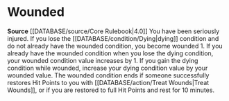 ﻿---
id: '42'
name: Wounded
source: null

---
# Wounded

**Source** [[DATABASE/source/Core Rulebook|4.0]]
You have been seriously injured. If you lose the [[DATABASE/condition/Dying|dying]] condition and do not already have the wounded condition, you become wounded 1. If you already have the wounded condition when you lose the dying condition, your wounded condition value increases by 1. If you gain the dying condition while wounded, increase your dying condition value by your wounded value.
 The wounded condition ends if someone successfully restores Hit Points to you with [[DATABASE/action/Treat Wounds|Treat Wounds]], or if you are restored to full Hit Points and rest for 10 minutes.